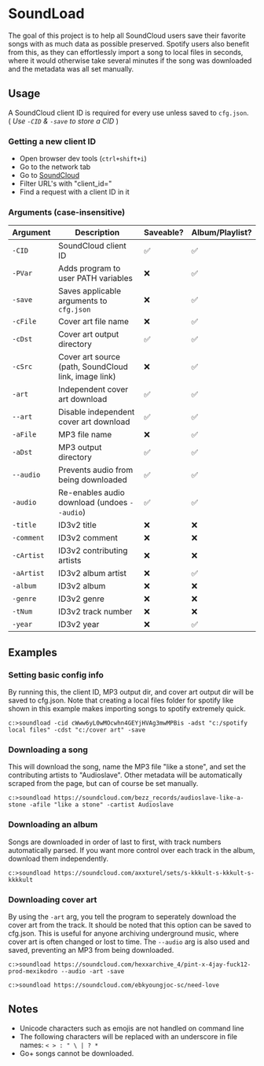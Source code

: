 # SoundLoad
The goal of this project is to help all SoundCloud users save their favorite songs 
with as much data as possible preserved. Spotify users also benefit from this, as 
they can effortlessly import a song to local files in seconds, where it would otherwise 
take several minutes if the song was downloaded and the metadata was all set manually.

## Usage
A SoundCloud client ID is required for every use unless saved to `cfg.json`.
</br> ( <i>Use `-CID` & `-save` to store a CID</i> )

### Getting a new client ID
- Open browser dev tools (`ctrl+shift+i`)
- Go to the network tab
- Go to [SoundCloud](https://soundcloud.com)
- Filter URL's with "client_id="
- Find a request with a client ID in it

### Arguments (case-insensitive)

| Argument     | Description                                                         | Saveable? | Album/Playlist? |
|--------------|---------------------------------------------------------------------|-----------|-----------------|
| `-CID`       | SoundCloud client ID                                                | ✅        | ✅             |
| `-PVar`      | Adds program to user PATH variables                                 | ❌        | ✅             |
| `-save`      | Saves applicable arguments to `cfg.json`                            | ❌        | ✅             |
| `-cFile`     | Cover art file name                                                 | ❌        | ✅             |
| `-cDst`      | Cover art output directory                                          | ✅        | ✅             |
| `-cSrc`      | Cover art source (path, SoundCloud link, image link)                | ❌        | ✅             |
| `-art`       | Independent cover art download                                      | ✅        | ✅             |
| `--art`      | Disable independent cover art download                              | ✅        | ✅             |
| `-aFile`     | MP3 file name                                                       | ❌        | ✅             |
| `-aDst`      | MP3 output directory                                                | ✅        | ✅             |
| `--audio`    | Prevents audio from being downloaded                                | ✅        | ✅             |
| `-audio`     | Re-enables audio download (undoes `--audio`)                        | ✅        | ✅             |
| `-title`     | ID3v2 title                                                         | ❌        | ❌             |
| `-comment`   | ID3v2 comment                                                       | ❌        | ❌             |
| `-cArtist`   | ID3v2 contributing artists                                          | ❌        | ❌             |
| `-aArtist`   | ID3v2 album artist                                                  | ❌        | ✅             |
| `-album`     | ID3v2 album                                                         | ❌        | ❌             |
| `-genre`     | ID3v2 genre                                                         | ❌        | ❌             |
| `-tNum`      | ID3v2 track number                                                  | ❌        | ❌             |
| `-year`      | ID3v2 year                                                          | ❌        | ✅             |


## Examples

### Setting basic config info
By running this, the client ID, MP3 output dir, and cover art output dir will be saved to cfg.json. Note that creating
a local files folder for spotify like shown in this example makes importing songs to spotify extremely quick.
```
c:>soundload -cid cWww6yL0wMOcwhn4GEYjHVAg3mwMPBis -adst "c:/spotify local files" -cdst "c:/cover art" -save
```

### Downloading a song
This will download the song, name the MP3 file "like a stone", and set the contributing artists to "Audioslave".
Other metadata will be automatically scraped from the page, but can of course be set manually.
```
c:>soundload https://soundcloud.com/bezz_records/audioslave-like-a-stone -afile "like a stone" -cartist Audioslave
```

### Downloading an album
Songs are downloaded in order of last to first, with track numbers automatically parsed. If you want more 
control over each track in the album, download them independently.
```
c:>soundload https://soundcloud.com/axxturel/sets/s-kkkult-s-kkkult-s-kkkkult
```

### Downloading cover art
By using the `-art` arg, you tell the program to seperately download the cover art from the track. It 
should be noted that this option can be saved to cfg.json. This is useful for anyone archiving 
underground music, where cover art is often changed or lost to time. The `--audio` arg is also used 
and saved, preventing an MP3 from being downloaded.
```
c:>soundload https://soundcloud.com/hexxarchive_4/pint-x-4jay-fuck12-prod-mexikodro --audio -art -save

c:>soundload https://soundcloud.com/ebkyoungjoc-sc/need-love
```

## Notes
- Unicode characters such as emojis are not handled on command line
- The following characters will be replaced with an underscore in file names: `< > : " \ | ? *`
- Go+ songs cannot be downloaded.